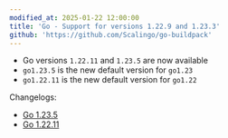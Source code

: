 ```yaml
---
modified_at: 2025-01-22 12:00:00
title: 'Go - Support for versions 1.22.9 and 1.23.3'
github: 'https://github.com/Scalingo/go-buildpack'
---
```


- Go versions `1.22.11` and `1.23.5` are now available
- `go1.23.5` is the new default version for `go1.23`
- `go1.22.11` is the new default version for `go1.22`

Changelogs:

* [Go 1.23.5](https://go.dev/doc/devel/release#go1.23.5)
* [Go 1.22.11](https://go.dev/doc/devel/release#go1.22.11)
